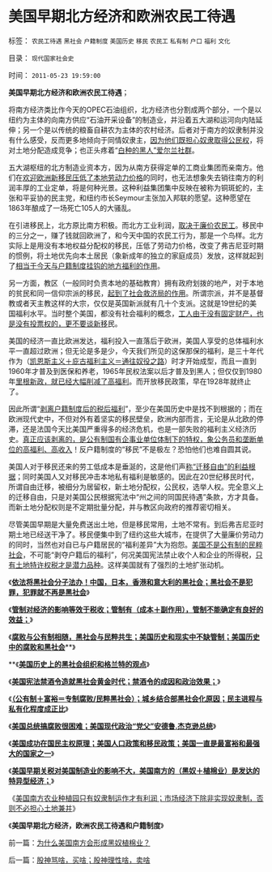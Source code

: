 # 美国早期北方经济和欧洲农民工待遇

标签： `农民工待遇` `黑社会` `户籍制度` `美国历史` `移民` `农民工` `私有制` `户口` `福利` `文化` 

目录： `现代国家社会史`

时间： `2011-05-23 19:59:00`

**美国早期北方经济和欧洲农民工待遇**；

将南方经济类比作今天的OPEC石油组织，北方经济也分割成两个部分，一个是以纽约为主体的向南方供应“石油开采设备”的制造业，并沿着五大湖和运河向内陆延伸；另一个是以传统的粮畜自耕农为主体的农村经济。后者对于南方的奴隶制并没有什么感受，反而更多地倾向于同情奴隶主，[因为他们既担心奴隶取得公民权](../../../2011/5/4/林肯“解放黑奴，轰走黑鬼”.md)，将对土地分配造成竞争；也正头疼着“[白种的黑人”爱尔兰社群](../../../2011/4/2/爱尔兰大饥荒时侯的英国宗教歧视.md)。

五大湖枢纽的北方制造业资本方，因为从南方获得定单的工商业集团而亲南方。他们在[欢迎欧洲新移民压低了本地劳动力价格](../../../2011/3/17/美国引进农民工政策成负债.md)的同时，也无法想象失去销往南方的利润丰厚的工业定单，将是何种光景。这种利益集团集中反映在被称为铜斑蛇的，主张和平妥协的民主党，和纽约市长Seymour主张加入邦联的愿望。这种愿望在1863年酿成了一场死亡105人的大骚乱。

在引进移民上，北方原比南方积极。而北方工业利润，[取决于廉价农民工](../../../2009/10/19/廉价劳动力岗位的本地供应有社会保障的性质.md)。移民中的三分之一，赚了钱就回欧洲了，和今天中国的农民工行为，那是一个鸟样。北方实际上是用没有本地权益分配权的移民，压低了劳动力价格，改变了弗吉尼亚时期的惯例，将土地优先向本土居民（象新成年的独立的家庭成员）发放，这样就起到了[相当于今天与户籍制度挂钩的地方福利的作用](%E7%A6%BB%E5%BC%80%E4%BA%86%E6%95%85%E4%B9%A1%E5%9C%9F%E5%9C%B0%E7%94%9F%E6%B4%BB%EF%BC%8C%E4%BD%A0%E5%8F%AF%E4%BB%A5%E6%83%85%E7%B3%BB%E6%95%85%E4%B9%A1%EF%BC%8C%E4%BD%A0%E5%8F%AF%E4%BB%A5%E8%AE%A4%E8%AF%86%E5%8D%83%E4%B8%87%E5%86%9C%E6%B0%91%EF%BC%8C%E4%BD%86%E6%98%AF%E4%BD%A0%E5%B0%B1%E6%98%AF%E4%B8%8D%E4%BB%A3%E8%A1%A8%E6%95%85%E4%B9%A1%E7%9A%84%E5%88%A9%E7%9B%8A)。

另一方面，教区（一般同时负责本地的基础教育）拥有政府划拨的地产，对于本地的贫民和同一信仰宗派的移民，[起到了社会救济局的作用](../../../2011/5/5/美国户籍制度两百年简史.md)。所谓宗派，并不是基督教或者天主教这样的大宗，仅仅是英国新派就有几十个支派。这就是19世纪的美国福利水平。当时整个美国，都没有社会福利的概念，[工人由于没有固定财产，也是没有投票权的，更不要谈新移](../../../2011/5/5/用“自由，平等，博爱”酿造法西斯主义.md)民。

美国的经济一直比欧洲发达，福利投入一直落后于欧洲，美国人享受的总体福利水平一直超过欧洲；但无论是多是少，今天我们所见的这保那保的福利，是三十年代作为（[凯恩斯主义＋庇古福利主义＝通往奴役之路](../../../2011/1/27/“向弱者倾斜＝向弱者投资”造就“全民弱者”.md)）时才开始成型，而且一直到1960年才普及到医保和养老，1965年民权法案以后才普及到黑人；但仅仅到1980年[里根新政，就已经大幅削减了高福利](../../../2011/5/6/里根的保守主义和格兰特总统.md)。而开放移民政策，早在1928年就终止了。

因此所谓“[剥离户籍制度后的税后福利](../../../2009/6/5/社科院的户籍制度改革只不过是“均贫富”的倒退.md)”，至少在美国历史中是找不到根据的；而在欧洲现代史中，不但对外有着坚实的移民壁垒，欧洲内部而言，无论是从北欧的停滞，还是法国今天比美国严重得多的经济危机，也是一部失败的福利主义经济历史。[真正应该剥离的，是公有制国有企事业单位体制下的特权，象公务员和垄断单位的高福利、高收入](../../../2008/10/17/官民二元之经济危机，小民百姓可能无路可逃.md)！反户籍制度的“移民”不是极左？恐怕他们也难自圆其说。

美国人对于移民还来的劳工低成本是垂涎的，这是他们声[称“迁移自由”的利益根据](../../../2009/3/6/自由结社，社区自治和迁移自由.md)；同时美国人又对移民冲击本地私有福利是敏感的。因此在20世纪移民时代，所谓自由迁移，被细分为居留权，新土地分配权，公民权，选举人权。完全意义上的迁移自由，只是对美国公民根据宪法中“州之间的同国民待遇”条款，方才具备。而新土地分配权则是不定期批量分配，并与教区向政府的推荐密切相关。

尽管美国早期是大量免费送出土地，但是移民常用，土地不常有。到后弗吉尼亚时期土地已经送干净了。移民便集中到了纽约这些大城市，在提供了大量廉价劳动力的同时，当然也对自已与户籍居民的“福利差异”大为抱怨。[美国不是公有制的民粹社会](../../../2011/5/19/美国历史中的腐败和黑社会.md)，不可能“剥夺户籍后的福利”，何况美国宪法禁止收个人和企业的所得税，[只有土地特许权税才是潜力品种](../../../2011/5/18/美国早期不是自由放任的经济,管制对经济的影响等效于税收.md)。这样美国就有了强烈的土地扩张动机。

《[**依法将黑社会分子法办！中国，日本，香港和意大利的黑社会；黑社会不是犯罪，犯罪就不再是黑社会**](../../../2011/5/18/法办黑社会.md)》

《[**管制对经济的影响等效于税收；管制有（成本＋副作用），管制不能确定有良好的效益；**](../../../2011/5/18/美国早期不是自由放任的经济,管制对经济的影响等效于税收.md)》

《[**腐败与公有制相随，黑社会与民粹共生；美国历史和现实中不缺管制；美国历史中的腐败和黑社会**](../../../2011/5/19/美国历史中的腐败和黑社会.md)**》

**《[**美国历史上的黑社会组织和格兰特的观点**](../../../2011/5/19/美国历史上的黑社会组织和格兰特的观点.md)》

《[**美国宪法禁酒令造就黑社会黄金时代；禁酒令的成因和政治效果；**](../../../2011/5/19/美国宪法荒唐缔造黑社会黄金时代.md)》

《[**（公有制＋富裕＝专制腐败/民粹黑社会）；城乡结合部黑社会化原因；民主进程与私有化程度成正比**](../../../2011/5/20/城乡结合部黑社会化的原因是土地财政.md)》

《[**美国总统搞腐败很困难；美国现代政治“党父”安德鲁.杰克逊总统**](../../../2011/5/20/美国总统搞腐败很困难；“党父”杰克逊总统.md)》

《[**美国成功在国民主权原理；美国人口政策和移民政策；美国一直是最富裕和最强大的国家之一**](../../../2011/5/22/美国的人口政策和移民政策.md)》

《[**美国早期关税对美国制造业的影响不大，美国南方的（黑奴＋植棉业）是发达的特异型经济；**](../../../2011/5/22/美国南方的（黑奴＋植棉业）是发达的特异型经济.md)》

《[美国南方农业种植园只有奴隶制运作才有利润；市场经济下除非实现奴隶制，否则不必担心土地兼并](../../../2011/5/23/为什么美国南方会形成黑奴植棉业？.md)》

《**美国早期北方经济，欧洲农民工待遇和户籍制度**》



前一篇：[为什么美国南方会形成黑奴植棉业？](../../../2011/5/23/为什么美国南方会形成黑奴植棉业？.md)

后一篇：[股神骂啥，买啥；股神理性啥，卖啥](../../../2011/5/24/股神骂啥，买啥；股神理性啥，卖啥.md)